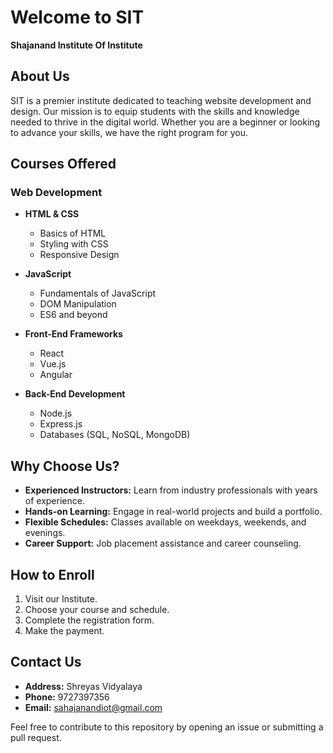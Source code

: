 # Welcome to SIT

**Shajanand Institute Of Institute**

## About Us

SIT is a premier institute dedicated to teaching website development and design. Our mission is to equip students with the skills and knowledge needed to thrive in the digital world. Whether you are a beginner or looking to advance your skills, we have the right program for you.

## Courses Offered

### Web Development
- **HTML & CSS**
  - Basics of HTML      
  - Styling with CSS
  - Responsive Design

- **JavaScript**
  - Fundamentals of JavaScript
  - DOM Manipulation
  - ES6 and beyond

- **Front-End Frameworks**
  - React
  - Vue.js
  - Angular

- **Back-End Development**
  - Node.js
  - Express.js
  - Databases (SQL, NoSQL, MongoDB)

## Why Choose Us?

- **Experienced Instructors:** Learn from industry professionals with years of experience.
- **Hands-on Learning:** Engage in real-world projects and build a portfolio.
- **Flexible Schedules:** Classes available on weekdays, weekends, and evenings.
- **Career Support:** Job placement assistance and career counseling.

## How to Enroll
1. Visit our Institute.
2. Choose your course and schedule.
3. Complete the registration form.
4. Make the payment.

## Contact Us

- **Address:** Shreyas Vidyalaya
- **Phone:** 9727397356
- **Email:** sahajanandiot@gmail.com

Feel free to contribute to this repository by opening an issue or submitting a pull request.

